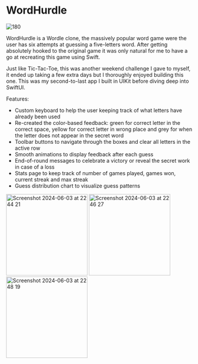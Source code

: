 # WordHurdle
![180](https://github.com/AndreaBot/WordHurdle/assets/128467098/8605f49b-5059-4526-bf07-3ae9394e62ff)

WordHurdle is a Wordle clone, the massively popular word game were the user has six attempts at guessing a five-letters word.
After getting absolutely hooked to the original game it was only natural for me to have a go at recreating this game using Swift.

Just like Tic-Tac-Toe, this was another weekend challenge I gave to myself, it ended up taking a few extra days but I thoroughly enjoyed building this one.
This was my second-to-last app I built in UIKit before diving deep into SwiftUI.

Features:

- Custom keyboard to help the user keeping track of what letters have already been used
- Re-created the color-based feedback: green for correct letter in the correct space, yellow for correct letter in wrong place and grey for when the letter does not appear in the secret word
- Toolbar buttons to navigate through the boxes and clear all letters in the active row
- Smooth animations to display feedback after each guess
- End-of-round messages to celebrate a victory or reveal the secret work in case of a loss
- Stats page to keep track of number of games played, games won, current streak and max streak
- Guess distribution chart to visualize guess patterns

<img width="220" alt="Screenshot 2024-06-03 at 22 44 21" src="https://github.com/AndreaBot/WordHurdle/assets/128467098/a4f0d678-d989-4150-8f7a-d9ce459133f7">  <img width="220" alt="Screenshot 2024-06-03 at 22 46 27" src="https://github.com/AndreaBot/WordHurdle/assets/128467098/58bc70ca-f757-41b1-b242-82b27a02927c">  <img width="220" alt="Screenshot 2024-06-03 at 22 48 19" src="https://github.com/AndreaBot/WordHurdle/assets/128467098/6fbd8dc5-b449-4cff-95b5-6b53c5e03ecb">

